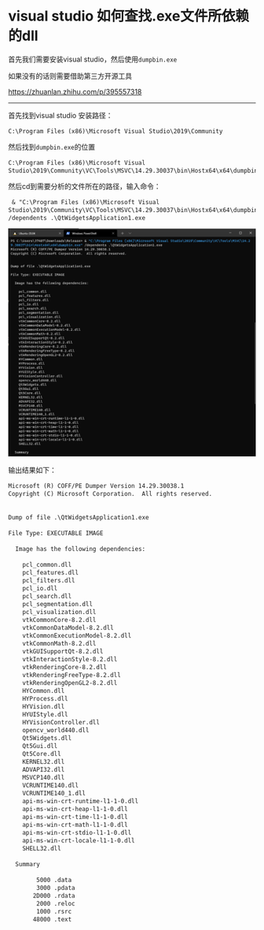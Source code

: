 # visual studio 如何查找.exe文件所依赖的dll

首先我们需要安装visual studio，然后使用`dumpbin.exe`

如果没有的话则需要借助第三方开源工具

https://zhuanlan.zhihu.com/p/395557318

----

首先找到visual studio 安装路径：

```
C:\Program Files (x86)\Microsoft Visual Studio\2019\Community
```

然后找到`dumpbin.exe`的位置

```
C:\Program Files (x86)\Microsoft Visual Studio\2019\Community\VC\Tools\MSVC\14.29.30037\bin\Hostx64\x64\dumpbin.exe
```

然后cd到需要分析的文件所在的路径，输入命令：

```shell
 & "C:\Program Files (x86)\Microsoft Visual Studio\2019\Community\VC\Tools\MSVC\14.29.30037\bin\Hostx64\x64\dumpbin.exe" /dependents .\QtWidgetsApplication1.exe
```

![](asset/findDLL.png)

输出结果如下：

```shell
Microsoft (R) COFF/PE Dumper Version 14.29.30038.1
Copyright (C) Microsoft Corporation.  All rights reserved.


Dump of file .\QtWidgetsApplication1.exe

File Type: EXECUTABLE IMAGE

  Image has the following dependencies:

    pcl_common.dll
    pcl_features.dll
    pcl_filters.dll
    pcl_io.dll
    pcl_search.dll
    pcl_segmentation.dll
    pcl_visualization.dll
    vtkCommonCore-8.2.dll
    vtkCommonDataModel-8.2.dll
    vtkCommonExecutionModel-8.2.dll
    vtkCommonMath-8.2.dll
    vtkGUISupportQt-8.2.dll
    vtkInteractionStyle-8.2.dll
    vtkRenderingCore-8.2.dll
    vtkRenderingFreeType-8.2.dll
    vtkRenderingOpenGL2-8.2.dll
    HYCommon.dll
    HYProcess.dll
    HYVision.dll
    HYUIStyle.dll
    HYVisionController.dll
    opencv_world440.dll
    Qt5Widgets.dll
    Qt5Gui.dll
    Qt5Core.dll
    KERNEL32.dll
    ADVAPI32.dll
    MSVCP140.dll
    VCRUNTIME140.dll
    VCRUNTIME140_1.dll
    api-ms-win-crt-runtime-l1-1-0.dll
    api-ms-win-crt-heap-l1-1-0.dll
    api-ms-win-crt-time-l1-1-0.dll
    api-ms-win-crt-math-l1-1-0.dll
    api-ms-win-crt-stdio-l1-1-0.dll
    api-ms-win-crt-locale-l1-1-0.dll
    SHELL32.dll

  Summary

        5000 .data
        3000 .pdata
       2D000 .rdata
        2000 .reloc
        1000 .rsrc
       48000 .text
```
